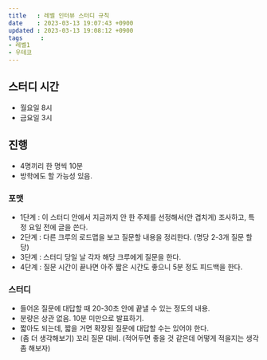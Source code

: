 ```yaml
---
title   : 레벨 인터뷰 스터디 규칙
date    : 2023-03-13 19:07:43 +0900
updated : 2023-03-13 19:08:12 +0900
tags     : 
- 레벨1
- 우테코
---
```


## 스터디 시간

- 월요일 8시
- 금요일 3시

## 진행

- 4명끼리 한 명씩 10분
- 방학에도 할 가능성 있음.

### 포맷

- 1단계 : 이 스터디 안에서 지금까지 안 한 주제를 선정해서(안 겹치게) 조사하고, 특정 요일 전에 글을 쓴다.
- 2단계 : 다른 크루의 로드맵을 보고 질문할 내용을 정리한다. (명당 2-3개 질문 할당)
- 3단계 : 스터디 당일 날 각자 해당 크루에게 질문을 한다.
- 4단계 : 질문 시간이 끝나면 아주 짧은 시간도 좋으니 5분 정도 피드백을 한다.

### 스터디
- 들어온 질문에 대답할 때 20-30초 안에 끝낼 수 있는 정도의 내용.
- 분량은 상관 없음. 10분 미만으로 발표하기.
- 짧아도 되는데, 짧을 거면 확장된 질문에 대답할 수는 있어야 한다. 
- (좀 더 생각해보기) 꼬리 질문 대비. (적어두면 좋을 것 같은데 어떻게 적을지는 생각 좀 해보자)

## 